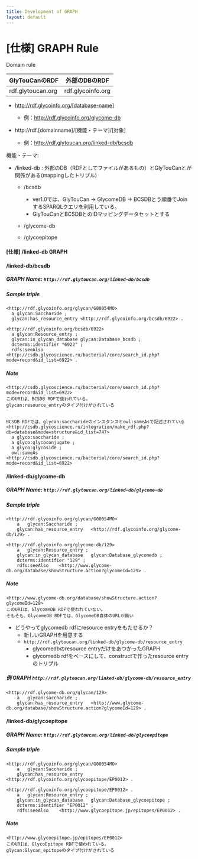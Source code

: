 ```yaml
---
title: Development of GRAPH
layout: default
---
```


# [仕様] GRAPH Rule


Domain rule  

| GlyTouCanのRDF  | 外部のDBのRDF |  
|-------------------|---------------|
| rdf.glytoucan.org | rdf.glycoinfo.org |

* http://rdf.glycoinfo.org/[database-name]
	* 例：http://rdf.glycoinfo.org/glycome-db

* http://rdf.[domainname]/[機能・テーマ]/[対象]
	* 例：http://rdf.glytoucan.org/linked-db/bcsdb




機能・テーマ: 

* /linked-db : 外部のDB（RDFとしてファイルがあるもの）とGlyTouCanとが関係がある(mappingしたトリプル)
	* /bcsdb  
		* ver1.0では、GlyTouCan → GlycomeDB → BCSDBとう順番でJoinするSPARQLクエリを利用している。
		* GlyTouCanとBCSDBとのIDマッピングデータセットとする

	* /glycome-db

	* /glycoepitope






#### [仕様] /linked-db GRAPH   



#### /linked-db/bcsdb

##### GRAPH Name: `http://rdf.glytoucan.org/linked-db/bcsdb`

##### Sample triple

```
<http://rdf.glycoinfo.org/glycan/G00054MO>
  a glycan:Saccharide ;
  glycan:has_resource_entry <http://rdf.glycoinfo.org/bcsdb/6922> .

<http://rdf.glycoinfo.org/bcsdb/6922> 
  a glycan:Resource_entry ;
  glycan:in_glycan_database glycan:Database_bcsdb ;
  dcterms:identifier "6922" ;
  rdfs:seeAlso  <http://csdb.glycoscience.ru/bacterial/core/search_id.php?mode=record&id_list=6922> .
```

##### Note

```
<http://csdb.glycoscience.ru/bacterial/core/search_id.php?mode=record&id_list=6922>
このURIは、BCSDB RDFで使われている。
glycan:resource_entryのタイプ付けがされている


BCSDB RDFでは、glycan:saccharideのインスタンスとowl:sameAsで記述されている
<http://csdb.glycoscience.ru/integration/make_rdf.php?db=database&mode=structure&id_list=747>
  a glyco:saccharide ;
  a glyco:glycoconjugate ;
  a glyco:glycoside ;
  owl:sameAs <http://csdb.glycoscience.ru/bacterial/core/search_id.php?mode=record&id_list=6922> 
```




#### /linked-db/glycome-db

##### GRAPH Name: `http://rdf.glytoucan.org/linked-db/glycome-db`

##### Sample triple

```
<http://rdf.glycoinfo.org/glycan/G00054MO>
    a   glycan:Saccharide ;
    glycan:has_resource_entry   <http://rdf.glycoinfo.org/glycome-db/129> .

<http://rdf.glycoinfo.org/glycome-db/129> 
    a   glycan:Resource_entry ;
    glycan:in_glycan_database   glycan:Database_glycomedb ;
    dcterms:identifier "129" ;
    rdfs:seeAlso    <http://www.glycome-db.org/database/showStructure.action?glycomeId=129> .
```

##### Note

```
<http://www.glycome-db.org/database/showStructure.action?glycomeId=129>
このURIは、GlycomeDB RDFで使われていない。
そもそも、GlycomeDB RDFでは、GlycomeDB自体のURLが無い
```

* どうやってglycomedb rdfにresource entryをもたせるか？
	* 新しいGRAPHを用意する
	* `http://rdf.glytoucan.org/linked-db/glycome-db/resource_entry`
		* glycomedbのresource entryだけをあつかったGRAPH
		* glycomedb rdfをベースにして、constructで作ったresource entryのトリプル

##### 例 GRAPH `http://rdf.glytoucan.org/linked-db/glycome-db/resource_entry`

```
<http://rdf.glycome-db.org/glycan/129> 
    a   glycan:saccharide ;
    glycan:has_resource_entry   <http://www.glycome-db.org/database/showStructure.action?glycomeId=129> .
```





#### /linked-db/glycoepitope

##### GRAPH Name: `http://rdf.glytoucan.org/linked-db/glycoepitope`

##### Sample triple

```
<http://rdf.glycoinfo.org/glycan/G00054MO>
    a   glycan:Saccharide ;
    glycan:has_resource_entry   <http://rdf.glycoinfo.org/glycoepitope/EP0012> .

<http://rdf.glycoinfo.org/glycoepitope/EP0012> .
    a   glycan:Resource_entry ;
    glycan:in_glycan_database   glycan:Database_glycoepitope ;
    dcterms:identifier "EP0012" ;
    rdfs:seeAlso    <http://www.glycoepitope.jp/epitopes/EP0012> .
```

##### Note

```
<http://www.glycoepitope.jp/epitopes/EP0012>
このURIは、GlycoEpitope RDFで使われている。
glycan:Glycan_epitopeのタイプ付けがされている
```


